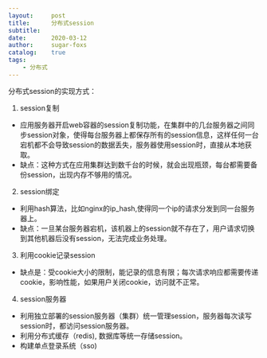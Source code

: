 ```yaml
---
layout:     post
title:      分布式session
subtitle:   
date:       2020-03-12
author:     sugar-foxs
catalog: 	true
tags:
    - 分布式
---
```


分布式session的实现方式：
1. session复制
- 应用服务器开启web容器的session复制功能，在集群中的几台服务器之间同步session对象，使得每台服务器上都保存所有的session信息，这样任何一台宕机都不会导致session的数据丢失，服务器使用session时，直接从本地获取。
- 缺点：这种方式在应用集群达到数千台的时候，就会出现瓶颈，每台都需要备份session，出现内存不够用的情况。

2. session绑定
- 利用hash算法，比如nginx的ip_hash,使得同一个ip的请求分发到同一台服务器上。
- 缺点：一旦某台服务器宕机，该机器上的session就不存在了，用户请求切换到其他机器后没有session，无法完成业务处理。

3. 利用cookie记录session
- 缺点是：受cookie大小的限制，能记录的信息有限；每次请求响应都需要传递cookie，影响性能，如果用户关闭cookie，访问就不正常。

4. session服务器
- 利用独立部署的session服务器（集群）统一管理session，服务器每次读写session时，都访问session服务器。
- 利用分布式缓存（redis), 数据库等统一存储session。
- 构建单点登录系统（sso)